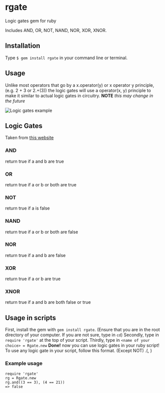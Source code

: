 # rgate
Logic gates gem for ruby

Includes AND, OR, NOT, NAND, NOR, XOR, XNOR.

## Installation

Type ```$ gem install rgate``` in your command line or terminal.

## Usage
Unlike most operators that go by a x.operator(y) or x operator y principle, (e.g. 2 + 3 or 2.+(3)) the logic gates will use a operator(x, y) principle to make it similar to actual logic gates in circuitry. **NOTE** _this may change in the future_

![Logic gates example](http://www.ee.surrey.ac.uk/Projects/CAL/digital-logic/gatesfunc/graphics/NOR.gif)

## Logic Gates
Taken from [this website](http://www.ee.surrey.ac.uk/Projects/CAL/digital-logic/gatesfunc/#eorgate)

### AND
return true if a and b are true

### OR
return true if a or b or both are true

### NOT
return true if a is false

### NAND
return true if a or b or both are false

### NOR
return true if a and b are false

### XOR
return true if a or b are true

### XNOR
return true if a and b are both false or true

## Usage in scripts
First, install the gem with ```gem install rgate```. (Ensure that you are in the root directory of your computer. If you are not sure, type in ```cd```)
Secondly, type in ```require 'rgate'``` at the top of your script.
Thirdly, type in ```<name of your choice> = Rgate.new```
**Done!** now you can use logic gates in your ruby script!
To use any logic gate in your script, follow this format. (Except NOT)
<the name chosen at the top of the script>.<the logic gate you wish to use in lowercase>(<first boolean operator>, <second boolean operator>)

### Example usage
```require 'rgate'```   
```rg = Rgate.new```   
```rg.and((3 == 3), (4 == 21))```  
```=> false```
